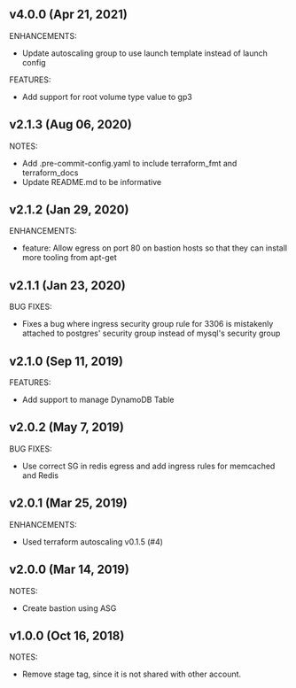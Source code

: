 ## v4.0.0 (Apr 21, 2021)
ENHANCEMENTS:

* Update autoscaling group to use launch template instead of launch config

FEATURES:

* Add support for root volume type value to gp3


## v2.1.3 (Aug 06, 2020)

NOTES:

* Add .pre-commit-config.yaml to include terraform_fmt and terraform_docs
* Update README.md to be informative

## v2.1.2 (Jan 29, 2020)

ENHANCEMENTS:

* feature: Allow egress on port 80 on bastion hosts so that they can install more tooling from apt-get

## v2.1.1 (Jan 23, 2020)
BUG FIXES:

* Fixes a bug where ingress security group rule for 3306 is mistakenly attached to postgres' security group instead of mysql's security group

## v2.1.0 (Sep 11, 2019)

FEATURES:

* Add support to manage DynamoDB Table

## v2.0.2 (May 7, 2019)

BUG FIXES:

* Use correct SG in redis egress and add ingress rules for memcached and Redis

## v2.0.1 (Mar 25, 2019)

ENHANCEMENTS:

* Used terraform autoscaling v0.1.5 (#4)

## v2.0.0 (Mar 14, 2019)

NOTES: 

* Create bastion using ASG

## v1.0.0 (Oct 16, 2018)

NOTES:

* Remove stage tag, since it is not shared with other account.
